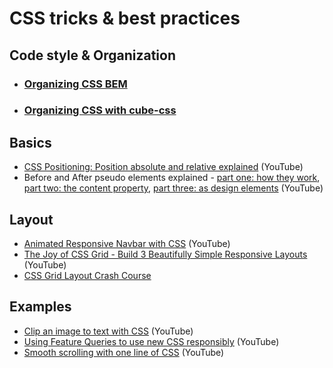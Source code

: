 # CSS tricks & best practices

## Code style & Organization

- ### [Organizing CSS BEM](organizing-css-with-bem.md)

- ### [Organizing CSS with cube-css](organizing-css-with-cube-css.md)

## Basics

- [CSS Positioning: Position absolute and relative explained](https://www.youtube.com/watch?v=P6UgYq3J3Qs&t=28s) (YouTube)
- Before and After pseudo elements explained -
  [part one: how they work](https://www.youtube.com/watch?v=zGiirUiWslI),
  [part two: the content property](https://www.youtube.com/watch?v=xoRbkm8XgfQ&t=673s),
  [part three: as design elements](https://www.youtube.com/watch?v=djbtPnNmc0I&t=788s) (YouTube)

## Layout

- [Animated Responsive Navbar with CSS](https://www.youtube.com/watch?v=biOMz4puGt8) (YouTube)
- [The Joy of CSS Grid - Build 3 Beautifully Simple Responsive Layouts](https://www.youtube.com/watch?v=705XCEruZFs) (YouTube)
- [CSS Grid Layout Crash Course](https://www.youtube.com/watch?v=jV8B24rSN5o)

## Examples

- [Clip an image to text with CSS](https://www.youtube.com/watch?v=9Kr3T4Ndl-o) (YouTube)
- [Using Feature Queries to use new CSS responsibly](https://www.youtube.com/watch?v=wPI8CEoheSk) (YouTube)
- [Smooth scrolling with one line of CSS](https://www.youtube.com/watch?v=MNNr7TU7XcU) (YouTube)
